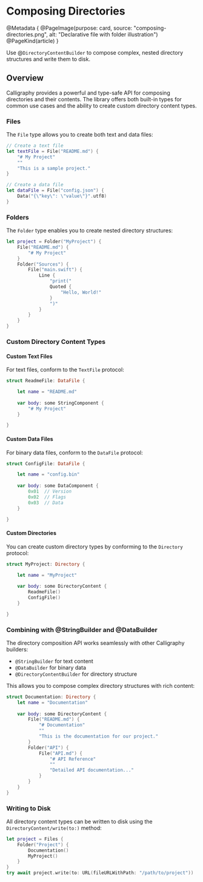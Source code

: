 # Composing Directories

@Metadata {
    @PageImage(purpose: card, source: "composing-directories.png", alt: "Declarative file with folder illustration")
    @PageKind(article)
}

Use @`DirectoryContentBuilder` to compose complex, nested directory structures and write them to disk.

## Overview

Calligraphy provides a powerful and type-safe API for composing directories and their contents. The library offers both built-in types for common use cases and the ability to create custom directory content types.

### Files

The ``File`` type allows you to create both text and data files:

```swift
// Create a text file
let textFile = File("README.md") {
    "# My Project"
    ""
    "This is a sample project."
}

// Create a data file
let dataFile = File("config.json") {
    Data("{\"key\": \"value\"}".utf8)
}
```

### Folders

The ``Folder`` type enables you to create nested directory structures:

```swift
let project = Folder("MyProject") {
    File("README.md") {
        "# My Project"
    }
    Folder("Sources") {
        File("main.swift") {
            Line {
                "print("
                Quoted {
                    "Hello, World!"
                }
                ")"
            }
        }
    }
}
```

### Custom Directory Content Types

#### Custom Text Files

For text files, conform to the ``TextFile`` protocol:

```swift
struct ReadmeFile: DataFile {

    let name = "README.md"
    
    var body: some StringComponent {
        "# My Project"
    }

}
```

#### Custom Data Files

For binary data files, conform to the ``DataFile`` protocol:

```swift
struct ConfigFile: DataFile {

    let name = "config.bin"
    
    var body: some DataComponent {
        0x01  // Version
        0x02  // Flags
        0x03  // Data
    }

}
```

#### Custom Directories

You can create custom directory types by conforming to the ``Directory`` protocol:

```swift
struct MyProject: Directory {

    let name = "MyProject"
    
    var body: some DirectoryContent {
        ReadmeFile()
        ConfigFile()
    }

}
```

### Combining with @StringBuilder and @DataBuilder

The directory composition API works seamlessly with other Calligraphy builders:

- `@StringBuilder` for text content
- `@DataBuilder` for binary data
- `@DirectoryContentBuilder` for directory structure

This allows you to compose complex directory structures with rich content:

```swift
struct Documentation: Directory {
    let name = "Documentation"
    
    var body: some DirectoryContent {
        File("README.md") {
            "# Documentation"
            ""
            "This is the documentation for our project."
        }
        Folder("API") {
            File("API.md") {
                "# API Reference"
                ""
                "Detailed API documentation..."
            }
        }
    }
}
```

### Writing to Disk

All directory content types can be written to disk using the ``DirectoryContent/write(to:)`` method:

```swift
let project = Files {
    Folder("Project") {
        Documentation()
        MyProject()
    }
}
try await project.write(to: URL(fileURLWithPath: "/path/to/project"))
```
